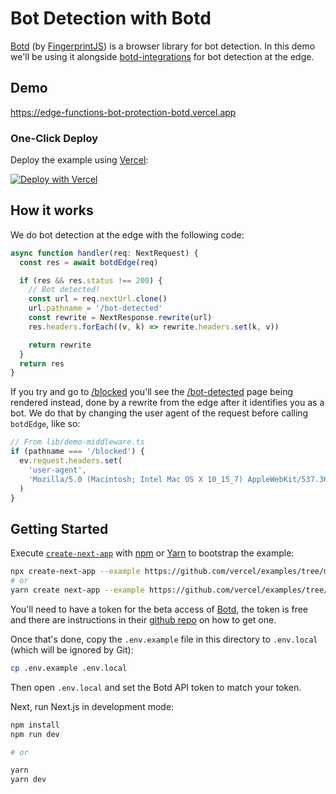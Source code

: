 # Bot Detection with Botd

[Botd](https://github.com/fingerprintjs/botd) (by [FingerprintJS](https://fingerprintjs.com/)) is a browser library for bot detection. In this demo we'll be using it alongside [botd-integrations](https://github.com/fingerprintjs/botd-integrations) for bot detection at the edge.

## Demo

https://edge-functions-bot-protection-botd.vercel.app

### One-Click Deploy

Deploy the example using [Vercel](https://vercel.com?utm_source=github&utm_medium=readme):

[![Deploy with Vercel](https://vercel.com/button)](https://vercel.com/new/clone?repository-url=https://github.com/vercel/examples/tree/main/edge-functions/nextjs/bot-protection-botd&env=NEXT_PUBLIC_BOTD_API_TOKEN&project-name=bot-protection-botd&repository-name=bot-protection-botd)

## How it works

We do bot detection at the edge with the following code:

```ts
async function handler(req: NextRequest) {
  const res = await botdEdge(req)

  if (res && res.status !== 200) {
    // Bot detected!
    const url = req.nextUrl.clone()
    url.pathname = '/bot-detected'
    const rewrite = NextResponse.rewrite(url)
    res.headers.forEach((v, k) => rewrite.headers.set(k, v))

    return rewrite
  }
  return res
}
```

If you try and go to [/blocked](https://botd.vercel.sh/blocked) you'll see the [/bot-detected](pages/bot-detected.tsx) page being rendered instead, done by a rewrite from the edge after it identifies you as a bot. We do that by changing the user agent of the request before calling `botdEdge`, like so:

```ts
// From lib/demo-middleware.ts
if (pathname === '/blocked') {
  ev.request.headers.set(
    'user-agent',
    'Mozilla/5.0 (Macintosh; Intel Mac OS X 10_15_7) AppleWebKit/537.36 (KHTML, like Gecko) HeadlessChrome/90.0.4430.93 Safari/537.36'
  )
}
```

## Getting Started

Execute [`create-next-app`](https://github.com/vercel/next.js/tree/canary/packages/create-next-app) with [npm](https://docs.npmjs.com/cli/init) or [Yarn](https://yarnpkg.com/lang/en/docs/cli/create/) to bootstrap the example:

```bash
npx create-next-app --example https://github.com/vercel/examples/tree/main/edge-functions/nextjs/bot-protection-botd bot-protection-botd
# or
yarn create next-app --example https://github.com/vercel/examples/tree/main/edge-functions/nextjs/bot-protection-botd bot-protection-botd
```

You'll need to have a token for the beta access of [Botd](https://github.com/fingerprintjs/botd), the token is free and there are instructions in their [github repo](https://github.com/fingerprintjs/botd) on how to get one.

Once that's done, copy the `.env.example` file in this directory to `.env.local` (which will be ignored by Git):

```bash
cp .env.example .env.local
```

Then open `.env.local` and set the Botd API token to match your token.

Next, run Next.js in development mode:

```bash
npm install
npm run dev

# or

yarn
yarn dev
```
